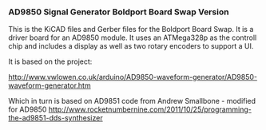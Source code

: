 ### AD9850 Signal Generator Boldport Board Swap Version

This is the KiCAD files and Gerber files for the Boldport Board Swap.  It is a driver board for an AD9850 module. It uses an  ATMega328p as the controll chip and includes a display as well as two rotary encoders to support a UI.

It is based on the project:

http://www.vwlowen.co.uk/arduino/AD9850-waveform-generator/AD9850-waveform-generator.htm

Which in turn is based on AD9851 code from Andrew Smallbone - modified for AD9850 http://www.rocketnumbernine.com/2011/10/25/programming-the-ad9851-dds-synthesizer
